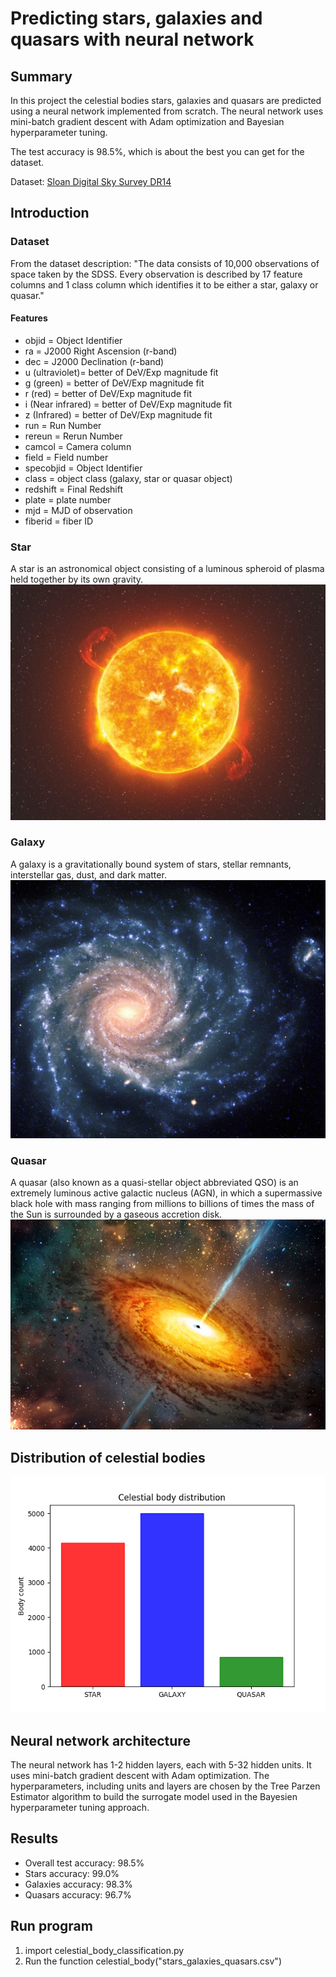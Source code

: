 # Predicting stars, galaxies and quasars with neural network

## Summary
In this project the celestial bodies stars, galaxies and quasars are predicted using a neural network implemented from scratch. The neural network uses mini-batch gradient descent with Adam optimization and Bayesian hyperparameter tuning.

The test accuracy is 98.5%, which is about the best you can get for the dataset. 

Dataset: [Sloan Digital Sky Survey DR14](https://www.kaggle.com/lucidlenn/sloan-digital-sky-survey)

## Introduction
### Dataset
From the dataset description: "The data consists of 10,000 observations of space taken by the SDSS. Every observation is described by 17 feature columns and 1 class column which identifies it to be either a star, galaxy or quasar."

#### Features
* objid = Object Identifier
* ra = J2000 Right Ascension (r-band)
* dec = J2000 Declination (r-band)
* u (ultraviolet)= better of DeV/Exp magnitude fit
* g (green) = better of DeV/Exp magnitude fit
* r (red) = better of DeV/Exp magnitude fit
* i (Near infrared) = better of DeV/Exp magnitude fit
* z (Infrared) = better of DeV/Exp magnitude fit
* run = Run Number
* rereun = Rerun Number
* camcol = Camera column
* field = Field number
* specobjid = Object Identifier
* class = object class (galaxy, star or quasar object)
* redshift = Final Redshift
* plate = plate number
* mjd = MJD of observation
* fiberid = fiber ID

### Star
A star is an astronomical object consisting of a luminous spheroid of plasma held together by its own gravity.
![Star](images/star.jpg?raw=true)

### Galaxy
A galaxy is a gravitationally bound system of stars, stellar remnants, interstellar gas, dust, and dark matter.
![Galaxy](images/galaxy.jpg?raw=true)

### Quasar
A quasar (also known as a quasi-stellar object abbreviated QSO) is an extremely luminous active galactic nucleus (AGN), in which a supermassive black hole with mass ranging from millions to billions of times the mass of the Sun is surrounded by a gaseous accretion disk.
![Quasar](images/quasar.jpg?raw=true)

## Distribution of celestial bodies
![Celestial body distribution](images/celestial_body_distribution.png?raw=true)


## Neural network architecture
The neural network has 1-2 hidden layers, each with 5-32 hidden units. It uses mini-batch gradient descent with Adam optimization. The hyperparameters, including units and layers are chosen by the Tree Parzen Estimator algorithm to build the surrogate model used in the Bayesien hyperparameter tuning approach. 


## Results
* Overall test accuracy: 98.5%
* Stars accuracy: 99.0%
* Galaxies accuracy: 98.3%
* Quasars accuracy: 96.7%


## Run program
1. import celestial_body_classification.py
2. Run the function celestial_body("stars_galaxies_quasars.csv")

